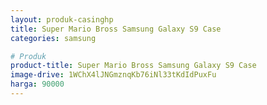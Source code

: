 ```yaml
---
layout: produk-casinghp
title: Super Mario Bross Samsung Galaxy S9 Case
categories: samsung

# Produk
product-title: Super Mario Bross Samsung Galaxy S9 Case
image-drive: 1WChX4lJNGmznqKb76iNl33tKdIdPuxFu
harga: 90000
---
```

